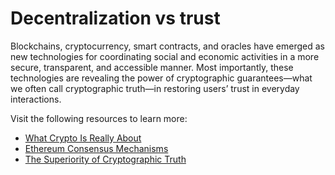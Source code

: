 # Decentralization vs trust

Blockchains, cryptocurrency, smart contracts, and oracles have emerged as new technologies for coordinating social and economic activities in a more secure, transparent, and accessible manner. Most importantly, these technologies are revealing the power of cryptographic guarantees—what we often call cryptographic truth—in restoring users’ trust in everyday interactions.

Visit the following resources to learn more:

- [What Crypto Is Really About](https://blog.chain.link/what-crypto-is-really-about/)
- [Ethereum Consensus Mechanisms](https://ethereum.org/en/developers/docs/consensus-mechanisms/)
- [The Superiority of Cryptographic Truth](https://youtu.be/AEtBPbmIRKQ)
